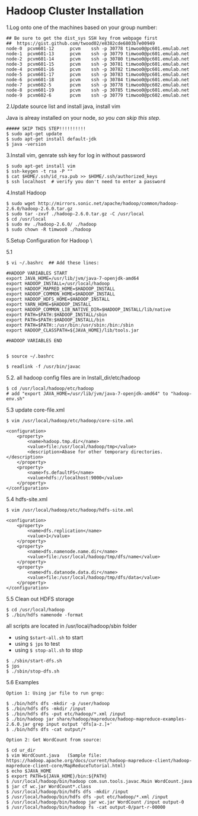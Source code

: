 # Hadoop Cluster Installation


1.Log onto one of the machines based on your group number:
```
## Be sure to get the dist_sys SSH key from webpage first
##  https://gist.github.com/twood02/e8382cde6803b7e00949
node-0  pcvm601-12      pcvm    ssh -p 30778 timwoo0@pc601.emulab.net   
node-1  pcvm601-13      pcvm    ssh -p 30779 timwoo0@pc601.emulab.net   
node-2  pcvm601-14      pcvm    ssh -p 30780 timwoo0@pc601.emulab.net   
node-3  pcvm601-15      pcvm    ssh -p 30781 timwoo0@pc601.emulab.net   
node-4  pcvm601-16      pcvm    ssh -p 30782 timwoo0@pc601.emulab.net   
node-5  pcvm601-17      pcvm    ssh -p 30783 timwoo0@pc601.emulab.net   
node-6  pcvm601-18      pcvm    ssh -p 30784 timwoo0@pc601.emulab.net   
node-7  pcvm602-5       pcvm    ssh -p 30778 timwoo0@pc602.emulab.net   
node-8  pcvm601-19      pcvm    ssh -p 30785 timwoo0@pc601.emulab.net   
node-9  pcvm602-6       pcvm    ssh -p 30779 timwoo0@pc602.emulab.net
```

2.Update source list and install java, install vim 

Java is alreay installed on your node, *so you can skip this step*. 
```
##### SKIP THIS STEP!!!!!!!!!!
$ sudo apt-get update
$ sudo apt-get install default-jdk
$ java -version
```


3.Install vim, genrate ssh key for log in without password
```
$ sudo apt-get install vim
$ ssh-keygen -t rsa -P ""
$ cat $HOME/.ssh/id_rsa.pub >> $HOME/.ssh/authorized_keys
$ ssh localhost  # verify you don't need to enter a password
```

4.Install Hadoop 
```
$ sudo wget http://mirrors.sonic.net/apache/hadoop/common/hadoop-2.6.0/hadoop-2.6.0.tar.gz
$ sudo tar -zxvf ./hadoop-2.6.0.tar.gz -C /usr/local
$ cd /usr/local
$ sudo mv ./hadoop-2.6.0/ ./hadoop 
$ sudo chown -R timwoo0 ./hadoop 
```

5.Setup Configuration for Hadoop \\


5.1 
```
$ vi ~/.bashrc  ## Add these lines:

#HADOOP VARIABLES START
export JAVA_HOME=/usr/lib/jvm/java-7-openjdk-amd64
export HADOOP_INSTALL=/usr/local/hadoop
export HADOOP_MAPRED_HOME=$HADOOP_INSTALL
export HADOOP_COMMON_HOME=$HADOOP_INSTALL
export HADOOP_HDFS_HOME=$HADOOP_INSTALL
export YARN_HOME=$HADOOP_INSTALL
export HADOOP_COMMON_LIB_NATIVE_DIR=$HADOOP_INSTALL/lib/native
export PATH=$PATH:$HADOOP_INSTALL/sbin
export PATH=$PATH:$HADOOP_INSTALL/bin
export PATH=$PATH::/usr/bin:/usr/sbin:/bin:/sbin
export HADOOP_CLASSPATH=${JAVA_HOME}/lib/tools.jar

#HADOOP VARIABLES END


$ source ~/.bashrc

$ readlink -f /usr/bin/javac
```

5.2. all hadoop config files are in Install_dir/etc/hadoop
```
$ cd /usr/local/hadoop/etc/hadoop
# add "export JAVA_HOME=/usr/lib/jvm/java-7-openjdk-amd64" to "hadoop-env.sh"
```

5.3 update core-file.xml
```
$ vim /usr/local/hadoop/etc/hadoop/core-site.xml

<configuration>
    <property>
        <name>hadoop.tmp.dir</name>
        <value>file:/usr/local/hadoop/tmp</value>
        <description>Abase for other temporary directories.</description>
    </property>
    <property>
        <name>fs.defaultFS</name>
        <value>hdfs://localhost:9000</value>
    </property>
</configuration>
```

5.4 hdfs-site.xml
```
$ vim /usr/local/hadoop/etc/hadoop/hdfs-site.xml

<configuration>
    <property>
        <name>dfs.replication</name>
        <value>1</value>
    </property>
    <property>
        <name>dfs.namenode.name.dir</name>
        <value>file:/usr/local/hadoop/tmp/dfs/name</value>
    </property>
    <property>
        <name>dfs.datanode.data.dir</name>
        <value>file:/usr/local/hadoop/tmp/dfs/data</value>
    </property>
</configuration>
```


5.5 Clean out HDFS storage 
```
$ cd /usr/local/hadoop
$ ./bin/hdfs namenode -format
```

all scripts are located in /usr/local/hadoop/sbin folder

  * using `$start-all.sh` to start 
  * using `$ jps` to test 
  * using `$ stop-all.sh` to stop

```
$ ./sbin/start-dfs.sh
$ jps
$ ./sbin/stop-dfs.sh
```

5.6 Examples

```
Option 1: Using jar file to run grep: 

$ ./bin/hdfs dfs -mkdir -p /user/hadoop
$ ./bin/hdfs dfs -mkdir /input
$ ./bin/hdfs dfs -put etc/hadoop/*.xml /input 
$ ./bin/hadoop jar share/hadoop/mapreduce/hadoop-mapreduce-examples-2.6.0.jar grep input output 'dfs[a-z.]+'
$ ./bin/hdfs dfs -cat output/*

Option 2: Get WordCount from source:

$ cd ur_dir
$ vim WordCount.java   (Sample file: https://hadoop.apache.org/docs/current/hadoop-mapreduce-client/hadoop-mapreduce-client-core/MapReduceTutorial.html)
$ echo $JAVA_HOME
$ export PATH=${JAVA_HOME}/bin:${PATH}
$ /usr/local/hadoop/bin/hadoop com.sun.tools.javac.Main WordCount.java
$ jar cf wc.jar WordCount*.class
$ /usr/local/hadoop/bin/hdfs dfs -mkdir /input
$ /usr/local/hadoop/bin/hdfs dfs -put etc/hadoop/*.xml /input 
$ /usr/local/hadoop/bin/hadoop jar wc.jar WordCount /input output-0
$ /usr/local/hadoop/bin/hadoop fs -cat output-0/part-r-00000
```
